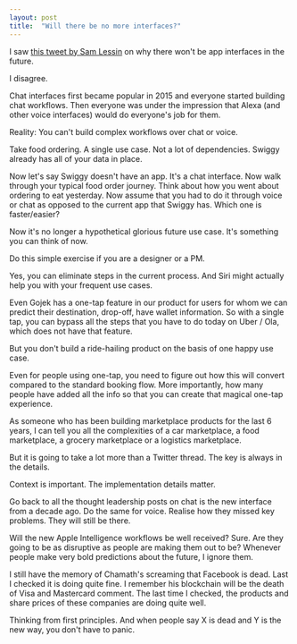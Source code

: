 ```yaml
---
layout: post
title:  "Will there be no more interfaces?"
---
```


I saw [this tweet by Sam Lessin](https://x.com/lessin/status/1800728582043603196) on why there won't be app interfaces in the future.

I disagree.

Chat interfaces first became popular in 2015 and everyone started building chat workflows. Then everyone was under the impression that Alexa (and other voice interfaces) would do everyone's job for them.

Reality: You can't build complex workflows over chat or voice.

Take food ordering. A single use case. Not a lot of dependencies. Swiggy already has all of your data in place.

Now let's say Swiggy doesn't have an app. It's a chat interface. Now walk through your typical food order journey. Think about how you went about ordering to eat yesterday. Now assume that you had to do it through voice or chat as opposed to the current app that Swiggy has. Which one is faster/easier?

Now it's no longer a hypothetical glorious future use case. It's something you can think of now.

Do this simple exercise if you are a designer or a PM.

Yes, you can eliminate steps in the current process. And Siri might actually help you with your frequent use cases.

Even Gojek has a one-tap feature in our product for users for whom we can predict their destination, drop-off, have wallet information. So with a single tap, you can bypass all the steps that you have to do today on Uber / Ola, which does not have that feature.

But you don't build a ride-hailing product on the basis of one happy use case.

Even for people using one-tap, you need to figure out how this will convert compared to the standard booking flow. More importantly, how many people have added all the info so that you can create that magical one-tap experience.

As someone who has been building marketplace products for the last 6 years, I can tell you all the complexities of a car marketplace, a food marketplace, a grocery marketplace or a logistics marketplace.

But it is going to take a lot more than a Twitter thread. The key is always in the details.

Context is important. The implementation details matter.

Go back to all the thought leadership posts on chat is the new interface from a decade ago. Do the same for voice.
Realise how they missed key problems. They will still be there.

Will the new Apple Intelligence workflows be well received? Sure. Are they going to be as disruptive as people are making them out to be? Whenever people make very bold predictions about the future, I ignore them.

I still have the memory of Chamath's screaming that Facebook is dead. Last I checked it is doing quite fine. I remember his blockchain will be the death of Visa and Mastercard comment. The last time I checked, the products and share prices of these companies are doing quite well.

Thinking from first principles. And when people say X is dead and Y is the new way, you don't have to panic.
